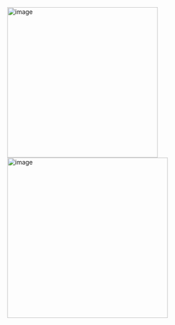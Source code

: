 <img width="345" alt="image" src="https://github.com/user-attachments/assets/5f0baf6a-1224-4a5e-85f7-98cc6e1810e8" />
<img width="368" alt="image" src="https://github.com/user-attachments/assets/97b1f705-c9a5-47b9-b004-eb4c55f88e38" />
